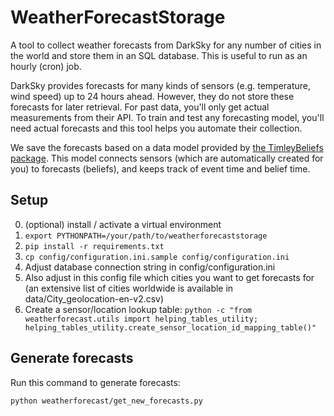 # WeatherForecastStorage

A tool to collect weather forecasts from DarkSky for any number of cities in the world and store them in an SQL database.
This is useful to run as an hourly (cron) job.

DarkSky provides forecasts for many kinds of sensors (e.g. temperature, wind speed) up to 24 hours ahead.
However, they do not store these forecasts for later retrieval. For past data, you'll only get actual measurements from their API. To train and test any forecasting model, you'll need actual forecasts and this tool helps you automate their collection.

We save the forecasts based on a data model provided by [the TimleyBeliefs package](https://github.com/SeitaBV/timely-beliefs). This model connects sensors (which are automatically created for you) to forecasts (beliefs), and keeps track of event time and belief time.


## Setup

0. (optional) install / activate a virtual environment
1. `export PYTHONPATH=/your/path/to/weatherforecaststorage`
2. `pip install -r requirements.txt`
3. `cp config/configuration.ini.sample config/configuration.ini`
4. Adjust database connection string in config/configuration.ini
5. Also adjust in this config file which cities you want to get forecasts for
  (an extensive list of cities worldwide is available in data/City_geolocation-en-v2.csv)
6. Create a sensor/location lookup table:
    `python -c "from weatherforecast.utils import helping_tables_utility; helping_tables_utility.create_sensor_location_id_mapping_table()"`

## Generate forecasts

Run this command to generate forecasts:
    
    python weatherforecast/get_new_forecasts.py
